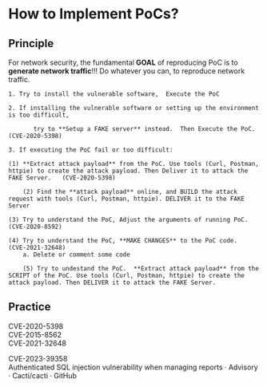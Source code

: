 # How to Implement PoCs?
## Principle
For network security, the fundamental **GOAL** of reproducing PoC is to **generate network traffic**!!! Do whatever you can, to reproduce network traffic. 

	1. Try to install the vulnerable software,  Execute the PoC
 
	2. If installing the vulnerable software or setting up the environment is too difficult,
 
           try to **Setup a FAKE server** instead.  Then Execute the PoC. (CVE-2020-5398)
 
	3. If executing the PoC fail or too difficult:   

  	(1) **Extract attack payload** from the PoC. Use tools (Curl, Postman, httpie) to create the attack payload. Then Deliver it to attack the FAKE Server.   (CVE-2020-5398)    

        (2) Find the **attack payload** online, and BUILD the attack request with tools (Curl, Postman, httpie). DELIVER it to the FAKE Server 
 
	(3) Try to understand the PoC, Adjust the arguments of running PoC.  (CVE-2020-8592)   
 
	(4) Try to understand the PoC, **MAKE CHANGES** to the PoC code.  (CVE-2021-32648)                      
		a. Delete or comment some code
  
        (5) Try to undestand the PoC.  **Extract attack payload** from the SCRIPT of the PoC. Use tools (Curl, Postman, httpie) to create the attack payload. Then DELIVER it to attack the FAKE Server.

 	
  
	                     

## Practice
CVE-2020-5398                    \
CVE-2015-8562                    \
CVE-2021-32648                   


CVE-2023-39358                   \
Authenticated SQL injection vulnerability when managing reports · Advisory · Cacti/cacti · GitHub
